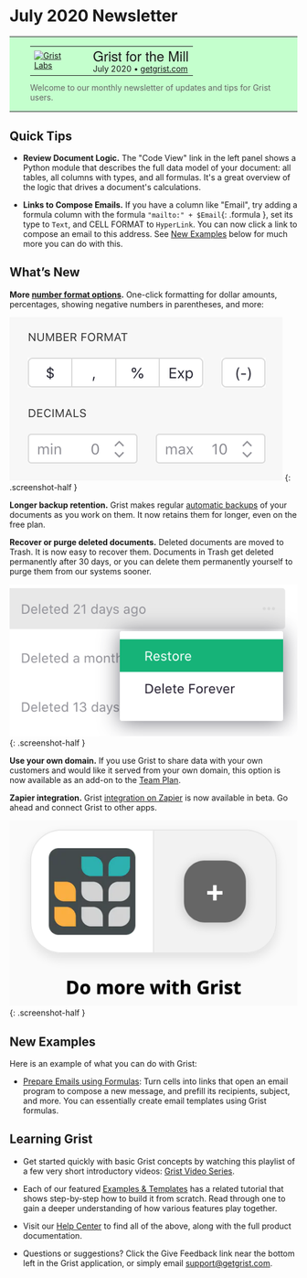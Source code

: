 # July 2020 Newsletter

<style>
  /* restore some poorly overridden defaults */
  .newsletter-header .table {
    background-color: initial;
    border: initial;
  }
  .newsletter-header .table > tbody > tr > td {
    padding: initial;
    border: initial;
    vertical-align: initial;
  }
  .newsletter-header img.header-img {
    padding: initial;
    max-width: initial;
    display: initial;
    padding: initial;
    line-height: initial;
    background-color: initial;
    border: initial;
    border-radius: initial;
    margin: initial;
  }

  /* copy newsletter styles, with a prefix for sufficient specificity */
  .newsletter-header .header {
    border: none;
    padding: 0;
    margin: 0;
  }
  .newsletter-header table > tbody > tr > td.header-image {
    width: 80px;
    padding-right: 16px;
  }
  .newsletter-header table > tbody > tr > td.header-text {
    background-color: #c4ffcd;
    padding: 16px 36px;
  }
  .newsletter-header table.header-top {
    border: none;
    padding: 0;
    margin: 0;
    width: 100%;
  }
  .header-title {
    font-family: Helvetica Neue, Helvetica, Arial, sans-serif;
    font-size: 24px;
    line-height: 28px;
  }
  .header-month {
  }
  .header-welcome {
    margin-top: 12px;
    color: #666666;
  }
</style>
<div class="newsletter-header">
<table class="header" cellpadding="0" cellspacing="0" border="0"><tr>
  <td class="header-text">
    <table class="header-top"><tr>
      <td class="header-image">
        <a href="https://www.getgrist.com">
          <img class="header-img" src="/images/newsletters/grist-labs.png" width="80" height="80" alt="Grist Labs" border="0">
        </a>
      </td>
      <td class="header-top-text">
        <div class="header-title">Grist for the Mill</div>
        <div class="header-month">July 2020
          &#8226; <a href="https://www.getgrist.com/">getgrist.com</a></div>
      </td>
    </tr></table>
    <div class="header-welcome">
      Welcome to our monthly newsletter of updates and tips for Grist users.
    </div>
  </td>
</tr></table>
</div>

## Quick Tips

- **Review Document Logic.** The "Code View" link in the left panel shows a Python
  module that describes the full data model of your document: all tables, all columns with types,
  and all formulas. It's a great overview of the logic that drives a document's calculations.

- **Links to Compose Emails.** If you have a column like "Email", try adding
  a formula column with the formula `"mailto:" + $Email`{: .formula }, set its type to `Text`, and
  CELL FORMAT to `HyperLink`. You can now click a link to compose an email to this address. See
  [New Examples](#new-examples) below for much more you can do with this.


## What’s New

**More [number format options](../en/col-types.md#numeric-columns).**
One-click formatting for dollar amounts, percentages, showing
negative numbers in parentheses, and more:

<span class="screenshot-large">*![hyperlink](../images/newsletters/2020-07/number-format.png)*</span>
{: .screenshot-half }

**Longer backup retention.** Grist makes regular [automatic backups](../en/automatic-backups.md) of
your documents as you work on them. It now retains them for longer, even on the free plan.

**Recover or purge deleted documents.** Deleted documents are moved to Trash. It is now easy to
recover them. Documents in Trash get deleted permanently after 30 days, or you can delete them
permanently yourself to purge them from our systems sooner.

<span class="screenshot-large">*![hyperlink](../images/newsletters/2020-07/delete-restore.png)*</span>
{: .screenshot-half }

**Use your own domain.** If you use Grist to share data with your own customers and would like it
served from your own domain, this option is now available as an add-on to the [Team
Plan](https://www.getgrist.com/pricing).

**Zapier integration.** Grist [integration on Zapier](https://zapier.com/apps/grist/integrations)
is now available in beta. Go ahead and connect Grist to other apps.

<span class="screenshot-large">*![hyperlink](../images/newsletters/2020-07/grist-zapier.png)*</span>
{: .screenshot-half }


## New Examples

Here is an example of what you can do with Grist:

- [Prepare Emails using Formulas](../examples/2020-07-email-compose.md): Turn cells into links
  that open an email program to compose a new message, and prefill its recipients, subject, and
  more. You can essentially create email templates using Grist formulas.

## Learning Grist

- Get started quickly with basic Grist concepts by watching this playlist
  of a few very short introductory videos:
  [Grist Video Series](https://www.youtube.com/playlist?list=PL3Q9Tu1JOy_4Mq8JlcjZXEMyJY69kda44).

- Each of our featured [Examples & Templates](https://docs.getgrist.com/p/templates)
  has a related tutorial that shows step-by-step how to build it
  from scratch. Read through one to gain a deeper understanding of how
  various features play together.

- Visit our [Help Center](../en/index.md) to
  find all of the above, along with the full product documentation.

- Questions or suggestions? Click the
  <span class="app-menu-item"><span class="grist-icon" style="--icon: var(--icon-Feedback)"></span> Give Feedback</span>
  link near the bottom left in the Grist application, or simply email
  <support@getgrist.com>.
